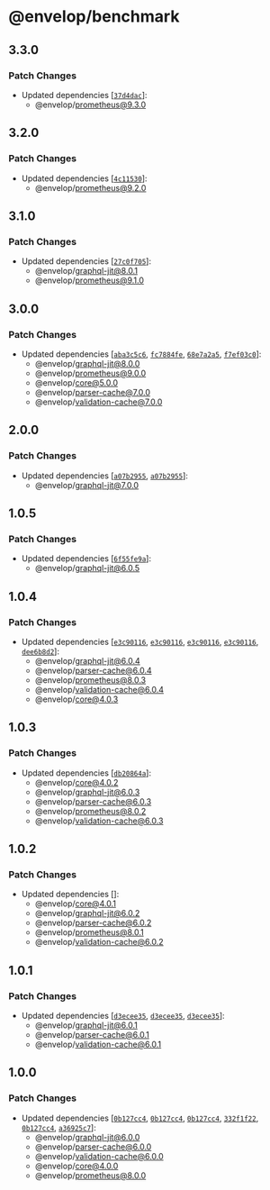 # @envelop/benchmark

## 3.3.0

### Patch Changes

- Updated dependencies
  [[`37d4dac`](https://github.com/n1ru4l/envelop/commit/37d4dac030738709a8fb818c78fc517f2d2b2ed2)]:
  - @envelop/prometheus@9.3.0

## 3.2.0

### Patch Changes

- Updated dependencies
  [[`4c11530`](https://github.com/n1ru4l/envelop/commit/4c115302d16fa6bf095f4397594d3b73ba3c532b)]:
  - @envelop/prometheus@9.2.0

## 3.1.0

### Patch Changes

- Updated dependencies
  [[`27c0f705`](https://github.com/n1ru4l/envelop/commit/27c0f705d5369cd8f8656a267cdc9e3207734360)]:
  - @envelop/graphql-jit@8.0.1
  - @envelop/prometheus@9.1.0

## 3.0.0

### Patch Changes

- Updated dependencies
  [[`aba3c5c6`](https://github.com/n1ru4l/envelop/commit/aba3c5c601f861b51c3ebe52ba379140622018ed),
  [`fc7884fe`](https://github.com/n1ru4l/envelop/commit/fc7884fe69771196788e5b1653075a9ef9c29ddf),
  [`68e7a2a5`](https://github.com/n1ru4l/envelop/commit/68e7a2a59a2f9872652b4bae28f30c3a2fb70487),
  [`f7ef03c0`](https://github.com/n1ru4l/envelop/commit/f7ef03c07ae1af3abf08de86bc95fe626bbc7913)]:
  - @envelop/graphql-jit@8.0.0
  - @envelop/prometheus@9.0.0
  - @envelop/core@5.0.0
  - @envelop/parser-cache@7.0.0
  - @envelop/validation-cache@7.0.0

## 2.0.0

### Patch Changes

- Updated dependencies
  [[`a07b2955`](https://github.com/n1ru4l/envelop/commit/a07b2955e37f261f96f30ca1cfb1f6d07179fb9b),
  [`a07b2955`](https://github.com/n1ru4l/envelop/commit/a07b2955e37f261f96f30ca1cfb1f6d07179fb9b)]:
  - @envelop/graphql-jit@7.0.0

## 1.0.5

### Patch Changes

- Updated dependencies
  [[`6f55fe9a`](https://github.com/n1ru4l/envelop/commit/6f55fe9a45f6f1c4f135b15c0a436f29082cc3f6)]:
  - @envelop/graphql-jit@6.0.5

## 1.0.4

### Patch Changes

- Updated dependencies
  [[`e3c90116`](https://github.com/n1ru4l/envelop/commit/e3c9011640b73aaede4e5e472a5d45aab947165c),
  [`e3c90116`](https://github.com/n1ru4l/envelop/commit/e3c9011640b73aaede4e5e472a5d45aab947165c),
  [`e3c90116`](https://github.com/n1ru4l/envelop/commit/e3c9011640b73aaede4e5e472a5d45aab947165c),
  [`e3c90116`](https://github.com/n1ru4l/envelop/commit/e3c9011640b73aaede4e5e472a5d45aab947165c),
  [`dee6b8d2`](https://github.com/n1ru4l/envelop/commit/dee6b8d215f21301660090037b6685e86d217593)]:
  - @envelop/graphql-jit@6.0.4
  - @envelop/parser-cache@6.0.4
  - @envelop/prometheus@8.0.3
  - @envelop/validation-cache@6.0.4
  - @envelop/core@4.0.3

## 1.0.3

### Patch Changes

- Updated dependencies
  [[`db20864a`](https://github.com/n1ru4l/envelop/commit/db20864aac3fcede3e265ae63b2e8cb4664ba23a)]:
  - @envelop/core@4.0.2
  - @envelop/graphql-jit@6.0.3
  - @envelop/parser-cache@6.0.3
  - @envelop/prometheus@8.0.2
  - @envelop/validation-cache@6.0.3

## 1.0.2

### Patch Changes

- Updated dependencies []:
  - @envelop/core@4.0.1
  - @envelop/graphql-jit@6.0.2
  - @envelop/parser-cache@6.0.2
  - @envelop/prometheus@8.0.1
  - @envelop/validation-cache@6.0.2

## 1.0.1

### Patch Changes

- Updated dependencies
  [[`d3ecee35`](https://github.com/n1ru4l/envelop/commit/d3ecee350883eabd99fd9fe4fa58c72a616cc6b5),
  [`d3ecee35`](https://github.com/n1ru4l/envelop/commit/d3ecee350883eabd99fd9fe4fa58c72a616cc6b5),
  [`d3ecee35`](https://github.com/n1ru4l/envelop/commit/d3ecee350883eabd99fd9fe4fa58c72a616cc6b5)]:
  - @envelop/graphql-jit@6.0.1
  - @envelop/parser-cache@6.0.1
  - @envelop/validation-cache@6.0.1

## 1.0.0

### Patch Changes

- Updated dependencies
  [[`0b127cc4`](https://github.com/n1ru4l/envelop/commit/0b127cc40f2e6a003a05cbeb0b6f004a08ada9d2),
  [`0b127cc4`](https://github.com/n1ru4l/envelop/commit/0b127cc40f2e6a003a05cbeb0b6f004a08ada9d2),
  [`0b127cc4`](https://github.com/n1ru4l/envelop/commit/0b127cc40f2e6a003a05cbeb0b6f004a08ada9d2),
  [`332f1f22`](https://github.com/n1ru4l/envelop/commit/332f1f221f655421a850adb834afe549d50b4fac),
  [`0b127cc4`](https://github.com/n1ru4l/envelop/commit/0b127cc40f2e6a003a05cbeb0b6f004a08ada9d2),
  [`a36925c7`](https://github.com/n1ru4l/envelop/commit/a36925c7df0538f88b51682e4e23f4b16f6fae2b)]:
  - @envelop/graphql-jit@6.0.0
  - @envelop/parser-cache@6.0.0
  - @envelop/validation-cache@6.0.0
  - @envelop/core@4.0.0
  - @envelop/prometheus@8.0.0
